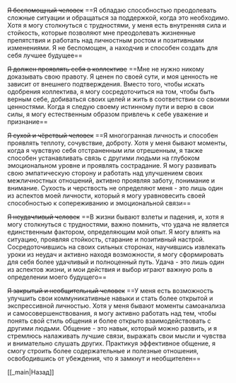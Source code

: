 ~~Я беспомощный человек~~
==Я обладаю способностью преодолевать сложные ситуации и обращаться за поддержкой, когда это необходимо. Хотя я могу столкнуться с трудностями, у меня есть внутренняя сила и стойкость, которые позволяют мне преодолевать жизненные препятствия и работать над личностным ростом и позитивными изменениями. Я не беспомощен, а находчив и способен создать для себя лучшее будущее==

~~Я должен проявлять себя в коллективе~~
==Мне не нужно никому доказывать свою правоту. Я ценен по своей сути, и моя ценность не зависит от внешнего подтверждения. Вместо того, чтобы искать одобрения коллектива, я могу сосредоточиться на том, чтобы быть верным себе, добиваться своих целей и жить в соответствии со своими ценностями. Когда я следую своему истинному пути и верю в свои силы, я могу естественным образом привлечь к себе уважение и признание==

~~Я сухой и чёрствый человек~~
==Я многогранная личность и способен проявлять теплоту, сочувствие, доброту. Хотя у меня бывают моменты, когда я чувствую себя отстраненным или отрешенным, я также способен устанавливать связь с другими людьми на глубоком эмоциональном уровне и проявлять сострадание. Я могу развивать свою эмпатическую сторону и работать над улучшением своих межличностных отношений, активно проявляя заботу, понимание и внимание. Сухость и черствость не определяют меня - это лишь один из аспектов моей личности, который я могу уравновесить своей способностью к сопереживанию и эмоциональной связи==

~~Я неудачливый человек~~
==В жизни бывают взлеты и падения, и, хотя я могу столкнуться с трудностями, важно помнить, что удача не является единственным фактором, определяющим мой опыт. Я могу влиять на ситуацию, проявляя стойкость, старание и позитивный настрой. Сосредоточившись на своих сильных сторонах, научившись извлекать уроки из неудач и активно находя возможности, я могу сформировать для себя более удачливый и полноценный путь. Удача - это лишь один из аспектов жизни, и мои действия и выбор играют важную роль в определении моего будущего==

~~Я закрытый и необщительный человек~~
==У меня есть возможность улучшить свои коммуникативные навыки и стать более открытой и экспрессивной личностью. Хотя у меня бывают моменты самоанализа и самосовершенствования, я могу активно работать над тем, чтобы понять свой стиль общения и более открыто взаимодействовать с другими людьми. Общение - это навык, который можно развить, и я стремлюсь налаживать лучшие связи, выражать свои мысли и чувства и внимательно слушать других. Практикуя эффективное общение, я смогу строить более содержательные и полезные отношения, освободившись от убеждения, что я замкнут и необщителен==

[[_main|Назад]]
